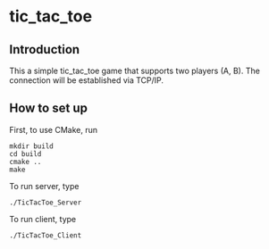 # tic_tac_toe

## Introduction
This a simple tic_tac_toe game that supports two players (A, B).
The connection will be established via TCP/IP.

## How to set up

First, to use CMake, run
```
mkdir build
cd build
cmake ..
make
```

To run server, type
```
./TicTacToe_Server
```

To run client, type
```
./TicTacToe_Client
```